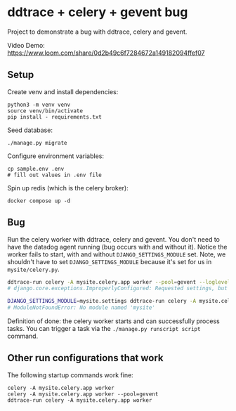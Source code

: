 # ddtrace + celery + gevent bug

Project to demonstrate a bug with ddtrace, celery and gevent.

Video Demo: https://www.loom.com/share/0d2b49c6f7284672a149182094ffef07

## Setup

Create venv and install dependencies:

```
python3 -m venv venv
source venv/bin/activate
pip install - requirements.txt
```

Seed database:

```
./manage.py migrate
```

Configure environment variables:

```
cp sample.env .env
# fill out values in .env file
```

Spin up redis (which is the celery broker):

```
docker compose up -d
```

## Bug

Run the celery worker with ddtrace, celery and gevent. You don't need to have the datadog agent running (bug occurs with and without it). Notice the worker fails to start, with and without `DJANGO_SETTINGS_MODULE` set. Note, we shouldn't have to set `DJANGO_SETTINGS_MODULE` because it's set for us in `mysite/celery.py`.

```bash
ddtrace-run celery -A mysite.celery.app worker --pool=gevent --loglevel=info
# django.core.exceptions.ImproperlyConfigured: Requested settings, but settings are not configured. You must either define the environment variable DJANGO_SETTINGS_MODULE or call settings.configure() before accessing settings.

DJANGO_SETTINGS_MODULE=mysite.settings ddtrace-run celery -A mysite.celery.app worker --pool=gevent --loglevel=info
# ModuleNotFoundError: No module named 'mysite'
```

Definition of done: the celery worker starts and can successfully process tasks. You can trigger a task via the `./manage.py runscript script` command.

## Other run configurations that work

The following startup commands work fine:

```
celery -A mysite.celery.app worker
celery -A mysite.celery.app worker --pool=gevent
ddtrace-run celery -A mysite.celery.app worker
```
